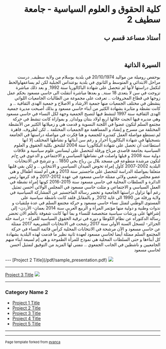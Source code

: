 <div dir="rtl" style="text-align: right;">
   <h1> كلية الحقوق و العلوم السياسية - جامعة سطيف 2  </h1>
</div>

<div dir="rtl" style="text-align: right;">
   <h2> أستاذ مساعد قسم ب  </h2>
</div>
<br>

<div dir="rtl" style="text-align: right;">
   <h2> السيرة الذاتية </h2>
</div>

<div dir="rtl" style="text-align: right;">
   <p> بوحفص روميلة من مواليد 20/10/1974 في بلدية بوسلام من ولاية سطيف ِ درست مراحل الابتدائي و المتوسط و الثانوي في بلدية بوعنداس الجبلية لكن لم يساعفهاوالحظ لتكمل دراستها لأنها لم تتحصل على شهادة الباكالوريا سنة 1992 ِ و بعد ذلك مباشرة تزوجت في سن لا يتعدى 18 سنة ِ. و بعدها مباشرة انتقلت الى حاسي مسعود بحكم عمل زوجها في قطاع المحروقات .. تعرفت على مجموعة من الطالبات الجامعيات اللواتي ينشطن في مختلف الجمعيات منها جمعية الارشاد و الاصلاح و جمعية الهدى الثقافية .. و كانت نشطة و مثابرة بشهادة الكثير من أبناء حاسي مسعود و بذلك أصبحت مديرة جمعية الهدى الثقافية سنة 1997 لتنشط فيها لتصبح الجمعية وجهة لكل النساء في حاسي مسعود وهي مديره فيها انجبت خلالها اربع اولاد بنتان وولدان ِ و بموازاة كانت تنشط في حركة مجتمع السلم لتكون عضوا في اللجنة النسوية و قدمت هي و زميلاتها الكثير من الأنشطة المختلفة من مسرح و إنشاد و المساهمة مع الجمعيات المختلفة .. لكن لظروف. قاهرة لم.تستطع مواصلة العمل كمديرة للجمعية و هنا فكرت في مواصلة دراستها في الجامعة بتسجيلها في شهادة البكالوريا أحرار و رغم سن أبنائها و نشاطها المختلف إلا انها استطاعت أن تحصل على شهادة البكالوريا سنة 2004 لتلتحق بكلية الحقوق و العلوم السياسية بجامعة قاصدي مرباح ورقلة لتتحصل على ليسانس علوم سياسية و علاقات دولية سنة 2008 و قبلها واصلت في نشاطها السياسي و الاجتماعي و الدعوي في ح/م لتكون مرشدة متطوعة في مسجد بلال بن رباح بحي 1850 .. و تترشح في الانتخابات البلدية 2002-2007 كأول إمراة تخوض الميدان السياسي و الانتخابي .. و لكن بقي قلبها متعلقا بمواصلة الدراسة لتتحصل على ماجستير سنة 2013 و هي أم لستة أطفاال و هي عضو مجلس شعبي ولائي ممثلة حاسي مسعود في عهدة 2012-2017 و قد كرمها رئيس الدائرة و السلطات المحلية في حاسي مسعود سنة 2015-2016 كونها إمراة نشطة في العمل السياسي و الاجتماعي و مثلت حاسي مسعود في المجلس الولائي أحسن تمثيل رغم أنها تزاول دراستها الجامعية و تحضر رسالة الماجستير عن المشاركة السياسية في ولاية ورقلة من 1990 الى غاية 2012 ِ و بالمقابل فلقد كانت ناشطة سياسية على المستوى الوطني لتمثل نساء حاسي مسعود و حركة مجتمع السلم في عدة ملتقيات و ندوات وطنية و دولية منها مؤتمر المرأة و الربيع العربي سنة 2014 بعمان- الأردن- إلى إشرافها على ورشات سياسية متخصصة للنساء و بما أنها كانت شغوفة بالعلم الان تحضر رسالة الدكتوراه عن نظام الكوطا و دوره في ترقية الحقوق السياسية للمراة - دراسة حلة الجزائر- لتسجل السنة الأولي سنة 2017 رشحت في الانتخابات التشريعية 2017 ممثلة عن حاسي مسعود و الآن مرشحة في الانتخابات المحلية كرأس قائمة النساء في حركة المجتمع السلم ممثلة أيضا لحاسي مسعود لعهدة ثانية نظير ما قدمت لهذه البلدية بشهادة كل أبناءها و حتى السلطات المحلية هي نموذج للمرأة الطموحة و هي إم لسبعة ابناء منهم الجامعيين و ناشطين في الجانب الجمعوي .. نتمنى لها المزيد من التوفيق لتمثيل أحسن لحاسي مسعود  </p>

</div>
---
[Project 2 Title](/pdf/sample_presentation.pdf)
<img src="images/dummy_thumbnail.jpg?raw=true"/>

---
[Project 3 Title](http://example.com/)
<img src="images/dummy_thumbnail.jpg?raw=true"/>

---

### Category Name 2

- [Project 1 Title](http://example.com/)
- [Project 2 Title](http://example.com/)
- [Project 3 Title](http://example.com/)
- [Project 4 Title](http://example.com/)
- [Project 5 Title](http://example.com/)

---




---
<p style="font-size:11px">Page template forked from <a href="https://github.com/evanca/quick-portfolio">evanca</a></p>
<!-- Remove above link if you don't want to attibute -->
